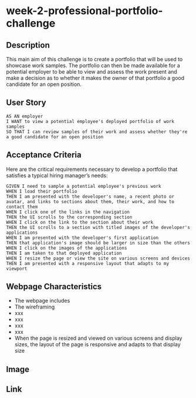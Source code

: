 # week-2-professional-portfolio-challenge


## Description

This main aim of this challenge is to create a portfolio that will be used to showcase work samples. The portfolio can then be made available for a potential employer to be able to view and assess the work present and make a decision as to whether it makes the owner of that portfolio a good candidate for an open position.  

## User Story

```
AS AN employer
I WANT to view a potential employee's deployed portfolio of work samples
SO THAT I can review samples of their work and assess whether they're a good candidate for an open position
```


## Acceptance Criteria

Here are the critical requirements necessary to develop a portfolio that satisfies a typical hiring manager’s needs:

```
GIVEN I need to sample a potential employee's previous work
WHEN I load their portfolio
THEN I am presented with the developer's name, a recent photo or avatar, and links to sections about them, their work, and how to contact them
WHEN I click one of the links in the navigation
THEN the UI scrolls to the corresponding section
WHEN I click on the link to the section about their work
THEN the UI scrolls to a section with titled images of the developer's applications
WHEN I am presented with the developer's first application
THEN that application's image should be larger in size than the others
WHEN I click on the images of the applications
THEN I am taken to that deployed application
WHEN I resize the page or view the site on various screens and devices
THEN I am presented with a responsive layout that adapts to my viewport
```

## Webpage Characteristics

* The webpage includes 
* The  wireframing 
* xxx
* xxx
* xxx 
* xxx 
* When the page is resized and viewed on various screens and display sizes, the layout of the page is responsive and adapts to that display size

## Image




## Link